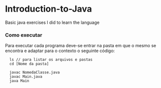 # Introduction-to-Java
Basic java exercises I did to learn the language 

### Como executar

Para executar cada programa deve-se entrar na pasta em que o mesmo se encontra e adaptar para o contexto o seguinte código:

```
  ls // para listar os arquivos e pastas
  cd [Nome da pasta]
  
  javac NomedaClasse.java
  javac Main.java
  java Main
```


